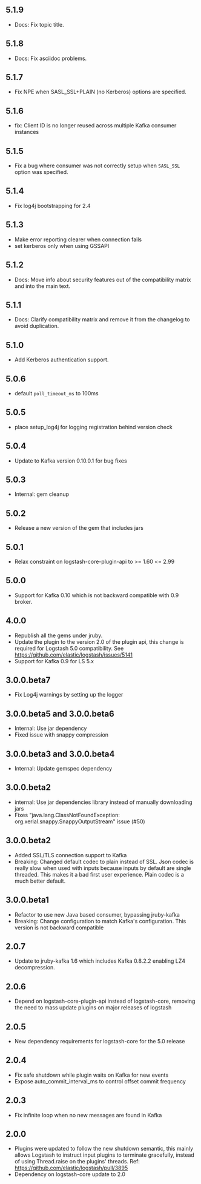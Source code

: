 ## 5.1.9
  - Docs: Fix topic title.

## 5.1.8
  - Docs: Fix asciidoc problems.

## 5.1.7
  - Fix NPE when SASL_SSL+PLAIN (no Kerberos) options are specified.

## 5.1.6
  - fix: Client ID is no longer reused across multiple Kafka consumer instances

## 5.1.5
  - Fix a bug where consumer was not correctly setup when `SASL_SSL` option was specified. 

## 5.1.4
  - Fix log4j bootstrapping for 2.4

## 5.1.3
  - Make error reporting clearer when connection fails
  - set kerberos only when using GSSAPI

## 5.1.2
  - Docs: Move info about security features out of the compatibility matrix and into the main text.
 
## 5.1.1
  - Docs: Clarify compatibility matrix and remove it from the changelog to avoid duplication.
  
## 5.1.0
  - Add Kerberos authentication support.

## 5.0.6
  - default `poll_timeout_ms` to 100ms

## 5.0.5
  - place setup_log4j for logging registration behind version check

## 5.0.4
  - Update to Kafka version 0.10.0.1 for bug fixes

## 5.0.3
  - Internal: gem cleanup

## 5.0.2
  - Release a new version of the gem that includes jars

## 5.0.1
  - Relax constraint on logstash-core-plugin-api to >= 1.60 <= 2.99

## 5.0.0
  - Support for Kafka 0.10 which is not backward compatible with 0.9 broker.

## 4.0.0
  - Republish all the gems under jruby.
  - Update the plugin to the version 2.0 of the plugin api, this change is required for Logstash 5.0 compatibility. See https://github.com/elastic/logstash/issues/5141
  - Support for Kafka 0.9 for LS 5.x

## 3.0.0.beta7
 - Fix Log4j warnings by setting up the logger

## 3.0.0.beta5 and 3.0.0.beta6
 - Internal: Use jar dependency
 - Fixed issue with snappy compression

## 3.0.0.beta3 and 3.0.0.beta4
 - Internal: Update gemspec dependency

## 3.0.0.beta2
 - internal: Use jar dependencies library instead of manually downloading jars
 - Fixes "java.lang.ClassNotFoundException: org.xerial.snappy.SnappyOutputStream" issue (#50)

## 3.0.0.beta2
 - Added SSL/TLS connection support to Kafka
 - Breaking: Changed default codec to plain instead of SSL. Json codec is really slow when used 
   with inputs because inputs by default are single threaded. This makes it a bad
   first user experience. Plain codec is a much better default.

## 3.0.0.beta1
 - Refactor to use new Java based consumer, bypassing jruby-kafka
 - Breaking: Change configuration to match Kafka's configuration. This version is not backward compatible

## 2.0.7
 - Update to jruby-kafka 1.6 which includes Kafka 0.8.2.2 enabling LZ4 decompression.
 
## 2.0.6
  - Depend on logstash-core-plugin-api instead of logstash-core, removing the need to mass update plugins on major releases of logstash

## 2.0.5
  - New dependency requirements for logstash-core for the 5.0 release

## 2.0.4
 - Fix safe shutdown while plugin waits on Kafka for new events
 - Expose auto_commit_interval_ms to control offset commit frequency

## 2.0.3
 - Fix infinite loop when no new messages are found in Kafka

## 2.0.0
 - Plugins were updated to follow the new shutdown semantic, this mainly allows Logstash to instruct input plugins to terminate gracefully, 
   instead of using Thread.raise on the plugins' threads. Ref: https://github.com/elastic/logstash/pull/3895
 - Dependency on logstash-core update to 2.0

